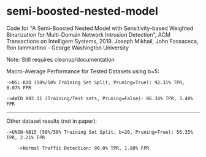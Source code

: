 # semi-boosted-nested-model
Code for "A Semi-Boosted Nested Model with Sensitivity-based Weighted Binarization for Multi-Domain Network Intrusion Detection", ACM Transactions on Intelligent Systems, 2019. Joseph Mikhail, John Fossaceca, Ron Iammartino - George Washington University

Note: Still requires cleanup/documentation

Macro-Average Performance for Tested Datasets using b=5:

    ->NSL-KDD (50%/50% Training Set Split, Pruning=True): 92.31% TPR, 0.07% FPR

    ->AWID 802.11 (Training/Test sets, Pruning=False): 86.34% TPR, 3.48% FPR

------------------------------------------------------------------------------

Other dataset results (not in paper):

    ->UNSW-NB15 (50%/50% Training Set Split, b=20, Pruning=True): 56.35% TPR, 2.21% FPR

        ->Normal Traffic Detection: 90.0% TPR, 1.80% FPR


